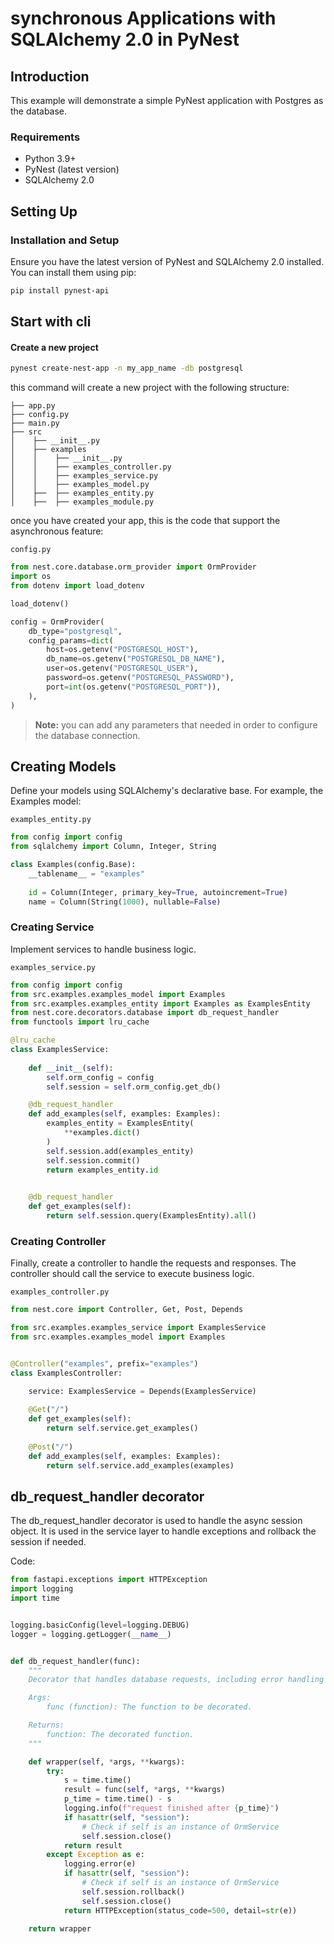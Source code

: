 # synchronous Applications with SQLAlchemy 2.0 in PyNest

## Introduction

This example will demonstrate a simple PyNest application with Postgres as the database.

### Requirements

- Python 3.9+
- PyNest (latest version)
- SQLAlchemy 2.0

## Setting Up

### Installation and Setup

Ensure you have the latest version of PyNest and SQLAlchemy 2.0 installed. You can install them using pip:

```bash
pip install pynest-api
```

## Start with cli

#### Create a new project

```bash
pynest create-nest-app -n my_app_name -db postgresql
```

this command will create a new project with the following structure:

```text
├── app.py
├── config.py
├── main.py
├── src
│    ├── __init__.py
│    ├── examples
│    │    ├── __init__.py
│    │    ├── examples_controller.py
│    │    ├── examples_service.py
│    │    ├── examples_model.py
│    ├──  ├── examples_entity.py
│    ├──  ├── examples_module.py
```

once you have created your app, this is the code that support the asynchronous feature:

`config.py`

```python
from nest.core.database.orm_provider import OrmProvider
import os
from dotenv import load_dotenv

load_dotenv()

config = OrmProvider(
    db_type="postgresql",
    config_params=dict(
        host=os.getenv("POSTGRESQL_HOST"),
        db_name=os.getenv("POSTGRESQL_DB_NAME"),
        user=os.getenv("POSTGRESQL_USER"),
        password=os.getenv("POSTGRESQL_PASSWORD"),
        port=int(os.getenv("POSTGRESQL_PORT")),
    ),
)
```

> **Note:** you can add any parameters that needed in order to configure the database connection.

## Creating Models
Define your models using SQLAlchemy's declarative base. For example, the Examples model:

`examples_entity.py`

```python
from config import config
from sqlalchemy import Column, Integer, String

class Examples(config.Base):
    __tablename__ = "examples"
    
    id = Column(Integer, primary_key=True, autoincrement=True)
    name = Column(String(1000), nullable=False)
```

### Creating Service
Implement services to handle business logic.

`examples_service.py`

```python
from config import config
from src.examples.examples_model import Examples
from src.examples.examples_entity import Examples as ExamplesEntity
from nest.core.decorators.database import db_request_handler
from functools import lru_cache

@lru_cache
class ExamplesService:
    
    def __init__(self):
        self.orm_config = config
        self.session = self.orm_config.get_db()

    @db_request_handler
    def add_examples(self, examples: Examples):
        examples_entity = ExamplesEntity(
            **examples.dict()
        )
        self.session.add(examples_entity)
        self.session.commit()
        return examples_entity.id
        

    @db_request_handler
    def get_examples(self):
        return self.session.query(ExamplesEntity).all()
```

### Creating Controller
Finally, create a controller to handle the requests and responses. The controller should call the service to execute business logic.

`examples_controller.py`

```python
from nest.core import Controller, Get, Post, Depends

from src.examples.examples_service import ExamplesService
from src.examples.examples_model import Examples


@Controller("examples", prefix="examples")
class ExamplesController:

    service: ExamplesService = Depends(ExamplesService)
    
    @Get("/")
    def get_examples(self):
        return self.service.get_examples()
                
    @Post("/")
    def add_examples(self, examples: Examples):
        return self.service.add_examples(examples)
```


## db_request_handler decorator

The db_request_handler decorator is used to handle the async session object. It is used in the service layer to handle exceptions and rollback the session if needed.

Code:
```python
from fastapi.exceptions import HTTPException
import logging
import time


logging.basicConfig(level=logging.DEBUG)
logger = logging.getLogger(__name__)


def db_request_handler(func):
    """
    Decorator that handles database requests, including error handling and session management.

    Args:
        func (function): The function to be decorated.

    Returns:
        function: The decorated function.
    """

    def wrapper(self, *args, **kwargs):
        try:
            s = time.time()
            result = func(self, *args, **kwargs)
            p_time = time.time() - s
            logging.info(f"request finished after {p_time}")
            if hasattr(self, "session"):
                # Check if self is an instance of OrmService
                self.session.close()
            return result
        except Exception as e:
            logging.error(e)
            if hasattr(self, "session"):
                # Check if self is an instance of OrmService
                self.session.rollback()
                self.session.close()
            return HTTPException(status_code=500, detail=str(e))

    return wrapper
```